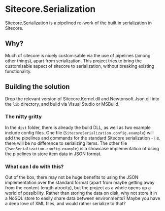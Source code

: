 # Sitecore.Serialization #
Sitecore.Serialization is a pipelined re-work of the built in serialization in Sitecore.

## Why? ##
Much of sitecore is nicely customisable via the use of pipelines (among other things), apart from serialization. This project tries to bring the customisable aspect of sitecore to serialization, without breaking existing functionality.

## Building the solution ##
Drop the relevant version of Sitecore.Kernel.dll and Newtonsoft.Json.dll into the `lib` directory, and build via Visual Studio or MSBuild.

### The nitty gritty ###
In the `dist` folder, there is already the build DLL, as well as two example include config files.  One file (`SitecoreSerialization.config.example`) will add the pipelines and commands for the standard Sitecore serialization - i.e. there will be no difference to serializing items.  The other file (`JsonSerialization.config.example`) is a showcase implementation of using the pipelines to store item data in JSON format.

### What can I do with this? ###
Out of the box, there may not be huge benefits to using the JSON implementation over the standard format (apart from maybe getting away from the content-length atrocity), but the project as a whole opens up a world of possibility.  Rather than storing the data on disk, why not store it in a NoSQL store to easily share data between environments?  Maybe you have a deep love of XML files, and would rather serialize to that? 